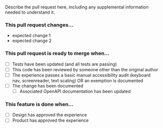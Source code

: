 Describe the pull request here, including any supplemental information needed to understand it.

### This pull request changes...
- expected change 1
- expected change 2

### This pull request is ready to merge when...
- [ ] Tests have been updated (and all tests are passing)
- [ ] This code has been reviewed by someone other than the original author
- [ ] The experience passes a basic manual accessibility audit (keyboard nav, screenreader, text scaling) OR an exemption is documented
- [ ] The change has been documented
  - [ ] Associated OpenAPI documentation has been updated

### This feature is done when...
- [ ] Design has approved the experience
- [ ] Product has approved the experience
